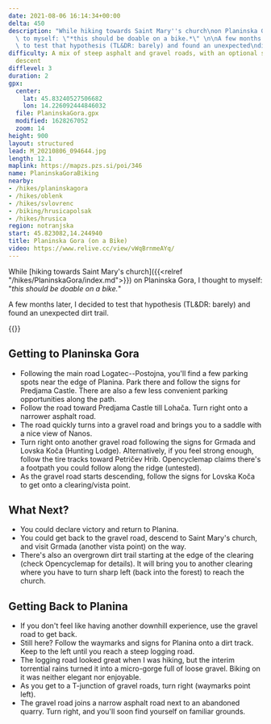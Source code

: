 ```yaml
---
date: 2021-08-06 16:14:34+00:00
delta: 450
description: "While hiking towards Saint Mary''s church\non Planinska Gora, I thought\
  \ to myself: \"*this should be doable on a bike.*\" \n\nA few months later, I decided\
  \ to test that hypothesis (TL&DR: barely) and found an unexpected\ndirt trail.\n"
difficulty: A mix of steep asphalt and gravel roads, with an optional singletrack
  descent
difflevel: 3
duration: 2
gpx:
  center:
    lat: 45.83240527506682
    lon: 14.226092444846032
  file: PlaninskaGora.gpx
  modified: 1628267052
  zoom: 14
height: 900
layout: structured
lead: M_20210806_094644.jpg
length: 12.1
maplink: https://mapzs.pzs.si/poi/346
name: PlaninskaGoraBiking
nearby:
- /hikes/planinskagora
- /hikes/oblenk
- /hikes/svlovrenc
- /biking/hrusicapolsak
- /hikes/hrusica
region: notranjska
start: 45.823082,14.244940
title: Planinska Gora (on a Bike)
video: https://www.relive.cc/view/vWqBrnmeAYq/
---
```

While [hiking towards Saint Mary's church]({{<relref "/hikes/PlaninskaGora/index.md">}}) on Planinska Gora, I thought to myself: "*this should be doable on a bike.*"

A few months later, I decided to test that hypothesis (TL&DR: barely) and found an unexpected dirt trail.
  
{{<hike-details>}}

## Getting to Planinska Gora

* Following the main road Logatec--Postojna, you'll find a few parking spots near the edge of Planina. Park there and follow the signs for Predjama Castle. There are also a few less convenient parking opportunities along the path.
* Follow the road toward Predjama Castle till Lohača. Turn right onto a narrower asphalt road.
* The road quickly turns into a gravel road and brings you to a saddle with a nice view of Nanos.
* Turn right onto another gravel road following the signs for Grmada and Lovska Koča (Hunting Lodge). Alternatively, if you feel strong enough, follow the tire tracks toward Petričev Hrib. Opencyclemap claims there's a footpath you could follow along the ridge (untested).
* As the gravel road starts descending, follow the signs for Lovska Koča to get onto a clearing/vista point.

## What Next?

* You could declare victory and return to Planina.
* You could get back to the gravel road, descend to Saint Mary's church, and visit Grmada (another vista point) on the way.
* There's also an overgrown dirt trail starting at the edge of the clearing (check Opencyclemap for details). It will bring you to another clearing where you have to turn sharp left (back into the forest) to reach the church.

## Getting Back to Planina

* If you don't feel like having another downhill experience, use the gravel road to get back.
* Still here? Follow the waymarks and signs for Planina onto a dirt track. Keep to the left until you reach a steep logging road.
* The logging road looked great when I was hiking, but the interim torrential rains turned it into a micro-gorge full of loose gravel. Biking on it was neither elegant nor enjoyable.
* As you get to a T-junction of gravel roads, turn right (waymarks point left).
* The gravel road joins a narrow asphalt road next to an abandoned quarry. Turn right, and you'll soon find yourself on familiar grounds.
